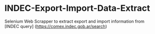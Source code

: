 # INDEC-Export-Import-Data-Extract
Selenium Web Scrapper to extract export and import information from [INDEC query] (https://comex.indec.gob.ar/search)
